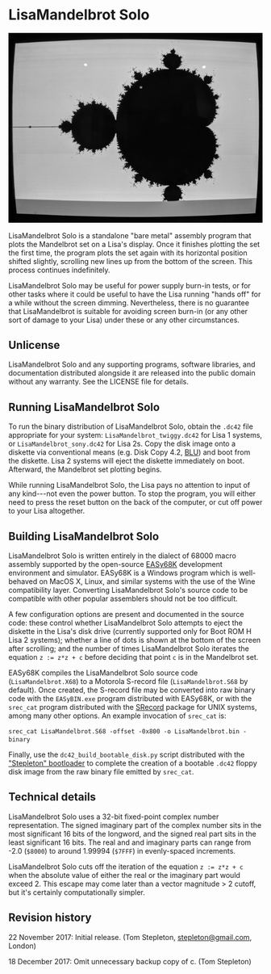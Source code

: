 LisaMandelbrot Solo
===================

![LisaMandelbrot Solo screenshot](Solo.jpg "LisaMandelbrot Solo screenshot")

LisaMandelbrot Solo is a standalone "bare metal" assembly program that plots
the Mandelbrot set on a Lisa's display. Once it finishes plotting the set the
first time, the program plots the set again with its horizontal position
shifted slightly, scrolling new lines up from the bottom of the screen. This
process continues indefinitely.

LisaMandelbrot Solo may be useful for power supply burn-in tests, or for other
tasks where it could be useful to have the Lisa running "hands off" for a while
without the screen dimming. Nevertheless, there is no guarantee that
LisaMandelbrot is suitable for avoiding screen burn-in (or any other sort of
damage to your Lisa) under these or any other circumstances.


Unlicense
---------

LisaMandelbrot Solo and any supporting programs, software libraries, and
documentation distributed alongside it are released into the public domain
without any warranty. See the LICENSE file for details.


Running LisaMandelbrot Solo
---------------------------

To run the binary distribution of LisaMandelbrot Solo, obtain the `.dc42` file
appropriate for your system: `LisaMandelbrot_twiggy.dc42` for Lisa 1 systems,
or `LisaMandelbrot_sony.dc42` for Lisa 2s. Copy the disk image onto a diskette
via conventional means (e.g. Disk Copy 4.2,
[BLU](http://sigmasevensystems.com/BLU.html)) and boot from the diskette.
Lisa 2 systems will eject the diskette immediately on boot. Afterward, the
Mandelbrot set plotting begins.

While running LisaMandelbrot Solo, the Lisa pays no attention to input of any
kind---not even the power button. To stop the program, you will either need to
press the reset button on the back of the computer, or cut off power to your
Lisa altogether.


Building LisaMandelbrot Solo
----------------------------

LisaMandelbrot Solo is written entirely in the dialect of 68000 macro assembly
supported by the open-source [EASy68K](http://www.easy68k.com/) development
environment and simulator. EASy68K is a Windows program which is well-behaved
on MacOS X, Linux, and similar systems with the use of the Wine compatibility
layer. Converting LisaMandelbrot Solo's source code to be compatible with other
popular assemblers should not be too difficult.

A few configuration options are present and documented in the source code:
these control whether LisaMandelbrot Solo attempts to eject the diskette in the
Lisa's disk drive (currently supported only for Boot ROM H Lisa 2 systems);
whether a line of dots is shown at the bottom of the screen after scrolling;
and the number of times LisaMandelbrot Solo iterates the equation
`z := z*z + c` before deciding that point `c` is in the Mandelbrot set.

EASy68K compiles the LisaMandelbrot Solo source code (`LisaMandelbrot.X68`) to
a Motorola S-record file (`LisaMandelbrot.S68` by default). Once created, the
S-record file may be converted into raw binary code with the `EASyBIN.exe`
program distributed with EASy68K, or with the `srec_cat` program distributed
with the [SRecord](http://srecord.sourceforge.net/) package for UNIX systems,
among many other options. An example invocation of `srec_cat` is:

    srec_cat LisaMandelbrot.S68 -offset -0x800 -o LisaMandelbrot.bin -binary

Finally, use the `dc42_build_bootable_disk.py` script distributed with the
["Stepleton" bootloader](http://github.com/stepleton/bootloader) to complete
the creation of a bootable `.dc42` floppy disk image from the raw binary file
emitted by `srec_cat`.


Technical details
-----------------

LisaMandelbrot Solo uses a 32-bit fixed-point complex number representation.
The signed imaginary part of the complex number sits in the most significant 16
bits of the longword, and the signed real part sits in the least significant 16
bits. The real and and imaginary parts can range from -2.0 (`$8000`) to around
1.99994 (`$7FFF`) in evenly-spaced increments.

LisaMandelbrot Solo cuts off the iteration of the equation `z := z*z + c` when
the absolute value of either the real or the imaginary part would exceed 2.
This escape may come later than a vector magnitude > 2 cutoff, but it's
certainly computationally simpler.


Revision history
----------------

22 November 2017: Initial release.
(Tom Stepleton, stepleton@gmail.com, London)

18 December 2017: Omit unnecessary backup copy of c.
(Tom Stepleton)
